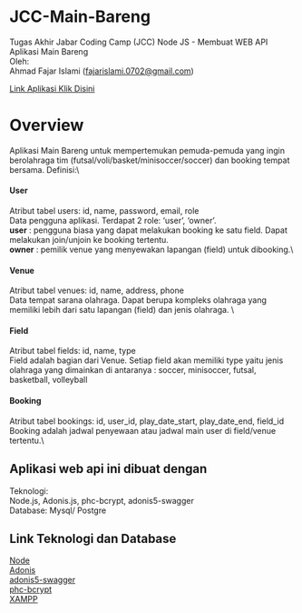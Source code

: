 # JCC-Main-Bareng
Tugas Akhir Jabar Coding Camp (JCC) Node JS - Membuat WEB API Aplikasi Main Bareng\
Oleh:\
Ahmad Fajar Islami (fajarislami.0702@gmail.com)

[Link Aplikasi Klik Disini](https://web-api-main-bareng.herokuapp.com/docs/index.html)

# Overview
Aplikasi Main Bareng untuk mempertemukan pemuda-pemuda yang ingin berolahraga tim (futsal/voli/basket/minisoccer/soccer) dan booking tempat bersama. 
Definisi:\ 
#### User
Atribut tabel users: id, name, password, email, role\
Data pengguna aplikasi. Terdapat 2 role: ‘user’, ‘owner’. \
**user** : pengguna biasa yang dapat melakukan booking ke satu field. Dapat melakukan join/unjoin ke booking tertentu.\
**owner** : pemilik venue yang menyewakan lapangan (field) untuk dibooking.\
#### Venue
Atribut tabel venues: id, name, address, phone\
Data tempat sarana olahraga. Dapat berupa kompleks olahraga yang memiliki lebih dari satu lapangan (field) dan jenis olahraga. \
#### Field
Atribut tabel fields: id, name, type\
Field adalah bagian dari Venue. Setiap field akan memiliki type yaitu jenis olahraga yang dimainkan di antaranya : soccer, minisoccer, futsal, basketball, volleyball 
#### Booking
Atribut tabel bookings: id, user_id, play_date_start, play_date_end, field_id\
Booking adalah jadwal penyewaan atau jadwal main user di field/venue tertentu.\

## Aplikasi web api ini dibuat dengan
Teknologi:\
Node.js, Adonis.js, phc-bcrypt, adonis5-swagger\
Database: Mysql/ Postgre

## Link Teknologi dan Database
[Node](https://nodejs.org/en/)\
[Adonis](https://adonisjs.com/)\
[adonis5-swagger](https://www.npmjs.com/package/adonis5-swagger)\
[phc-bcrypt](https://www.npmjs.com/package/phc-bcrypt)\
[XAMPP](https://www.apachefriends.org/download.html)

